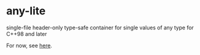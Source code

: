# any-lite
single-file header-only type-safe container for single values of any type for C++98 and later

For now, see [here](http://www.eld.leidenuniv.nl/~moene/Home/tips/any/).
